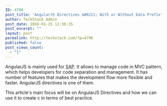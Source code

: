 ```yaml
---
ID: 4796
post_title: 'AngularJS Directives &#8211; With or Without Data Prefix'
author: TeckStack Admin
post_date: 2016-01-15 12:36:35
post_excerpt: ""
layout: post
permalink: http://teckstack.com/?p=4796
published: false
post_views_count:
  - "1"
---
```

AngularJS is mainly used for <abbr title="Single Page Application">SAP</abbr>. It allows to manage code in MVC pattern, which helps developers for code separation and management. It has number of features that makes the development flow more flexible and faster. AngularJS directives is one of them.

This article's main focus will be on AngularJS Directives and how we can use it to create c in terms of best practice.

&nbsp;